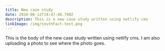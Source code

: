 ```yaml
---
title: New case study
date: 2020-06-12T14:47:48.740Z
description: This is a new case study written using netlify cms
linkImage: /img/southFact-test.png
---
```

This is the body of the new case study written using netlify cms. I am also uploading a photo to see where the photo goes.